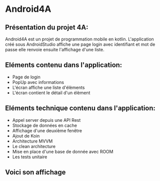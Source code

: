 # Android4A
## Présentation du projet 4A:

Android4A est un projet de programmation mobile en kotlin.
L'application créé sous AndroidStudio affiche une page login avec identifiant et mot de passe
elle renvoie ensuite l'affichage d'une liste.

## Eléments contenu dans l'application:
* Page de login
* PopUp avec informations
* L'écran affiche une liste d'élèments
* L'écran contient le détail d'un élèment

## Eléments technique contenu dans l'application:
* Appel server depuis une API Rest
* Stockage de données en cache
* Affichage d'une deuxième fenêtre
* Ajout de Koin
* Architecture MVVM
* Le clean architecture
* Mise en place d'une base de donnée avec ROOM
* Les tests unitaire


## Voici son affichage

